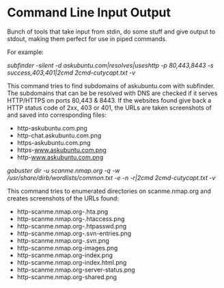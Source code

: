 # Command Line Input Output

Bunch of tools that take input from stdin, do some stuff and give output to stdout, making them perfect for use in piped commands.

For example:

*subfinder -silent -d askubuntu.com|resolves|useshttp -p 80,443,8443 -s success,403,401|2cmd 2cmd-cutycapt.txt -v*

This command tries to find subdomains of askubuntu.com with subfinder. The subdomains that can be be resolved with DNS are checked if it serves HTTP/HTTPS on ports 80,443 & 8443. If the websites found give back a HTTP status code of 2xx, 403 or 401, the URLs are taken screenshots of and saved into corresponding files:
* http-askubuntu.com.png
* http-chat.askubuntu.com.png
* https-askubuntu.com.png
* https-www.askubuntu.com.png
* http-www.askubuntu.com.png

*gobuster dir -u scanme.nmap.org -q -w /usr/share/dirb/wordlists/common.txt -e -n -r|2cmd 2cmd-cutycapt.txt -v*

This command tries to enumerated directories on scanme.nmap.org and creates screenshots of the URLs found:

* http-scanme.nmap.org-.hta.png
* http-scanme.nmap.org-.htaccess.png
* http-scanme.nmap.org-.htpasswd.png
* http-scanme.nmap.org-.svn-entries.png
* http-scanme.nmap.org-.svn.png
* http-scanme.nmap.org-images.png
* http-scanme.nmap.org-index.png
* http-scanme.nmap.org-index.html.png
* http-scanme.nmap.org-server-status.png
* http-scanme.nmap.org-shared.png


